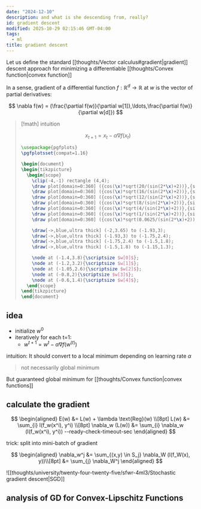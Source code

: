 ```yaml
---
date: "2024-12-10"
description: and what is she descending from, really?
id: gradient descent
modified: 2025-10-29 02:15:46 GMT-04:00
tags:
  - ml
title: gradient descent
---
```


Let us define the standard [[thoughts/Vector calculus#gradient|gradient]] descent approach for minimizing a differentiable [[thoughts/Convex function|convex function]]

In a sense, gradient of a differential function $f : \mathbb{R}^d \to \mathbb{R}$ at $w$ is the vector of partial derivatives:

$$
\nabla f(w) = (\frac{\partial f(w)}{\partial w[1]},\ldots,\frac{\partial f(w)}{\partial w[d]})
$$

> [!math] intuition
>
> $$
> x_{t+1} = x_t - \alpha \nabla f(x_t)
> $$
>
> ```tikz
> \usepackage{pgfplots}
> \pgfplotsset{compat=1.16}
>
> \begin{document}
> \begin{tikzpicture}
>   \begin{scope}
>     \clip(-4,-1) rectangle (4,4);
>     \draw plot[domain=0:360] ({cos(\x)*sqrt(20/(sin(2*\x)+2))},{sin(\x)*sqrt(20/(sin(2*\x)+2))});
>     \draw plot[domain=0:360] ({cos(\x)*sqrt(16/(sin(2*\x)+2))},{sin(\x)*sqrt(16/(sin(2*\x)+2))});
>     \draw plot[domain=0:360] ({cos(\x)*sqrt(12/(sin(2*\x)+2))},{sin(\x)*sqrt(12/(sin(2*\x)+2))});
>     \draw plot[domain=0:360] ({cos(\x)*sqrt(8/(sin(2*\x)+2))},{sin(\x)*sqrt(8/(sin(2*\x)+2))});
>     \draw plot[domain=0:360] ({cos(\x)*sqrt(4/(sin(2*\x)+2))},{sin(\x)*sqrt(4/(sin(2*\x)+2))});
>     \draw plot[domain=0:360] ({cos(\x)*sqrt(1/(sin(2*\x)+2))},{sin(\x)*sqrt(1/(sin(2*\x)+2))});
>     \draw plot[domain=0:360] ({cos(\x)*sqrt(0.0625/(sin(2*\x)+2))},{sin(\x)*sqrt(0.0625/(sin(2*\x)+2))});
>
>     \draw[->,blue,ultra thick] (-2,3.65) to (-1.93,3);
>     \draw[->,blue,ultra thick] (-1.93,3) to (-1.75,2.4);
>     \draw[->,blue,ultra thick] (-1.75,2.4) to (-1.5,1.8);
>     \draw[->,blue,ultra thick] (-1.5,1.8) to (-1.15,1.3);
>
>     \node at (-1.4,3.8){\scriptsize $w[0]$};
>     \node at (-1.2,3.2){\scriptsize $w[1]$};
>     \node at (-1.05,2.6){\scriptsize $w[2]$};
>     \node at (-0.8,2){\scriptsize $w[3]$};
>     \node at (-0.6,1.4){\scriptsize $w[4]$};
>   \end{scope}
> \end{tikzpicture}
> \end{document}
> ```

## idea

- initialize $w^0$
- iteratively for each t=1:
  - $w^{t+1} = w^t - \alpha \nabla f(w^{(t)})$

intuition: It should convert to a local minimum depending on learning rate $\alpha$

> not necessarily global minimum

But guaranteed global minimum for [[thoughts/Convex function|convex functions]]

## calculate the gradient

$$
\begin{aligned}
E(w) &= L(w) + \lambda \text{Reg}(w) \\[8pt]
L(w) &= \sum_{i} l(f_w(x^i), y^i) \\[8pt]
\nabla_w (L(w)) &= \sum_{i} \nabla_w (l(f_w(x^i), y^i)) --ready-check-timeout-sec
\end{aligned}
$$

trick: split into mini-batch of gradient

$$
\begin{aligned}
\nabla_w^j &= \sum_{(x,y) \in S_j} \nabla_W (l(f_W(x), y))\\[8pt]
&= \sum_{j} \nabla_W^j
\end{aligned}
$$

![[thoughts/university/twenty-four-twenty-five/sfwr-4ml3/Stochastic gradient descent|SGD]]

## analysis of GD for Convex-Lipschitz Functions
